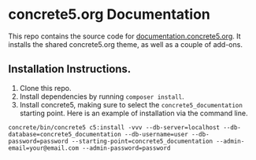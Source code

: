 # concrete5.org Documentation

This repo contains the source code for [documentation.concrete5.org](https://documentation.concrete5.org). It installs the shared concrete5.org theme, as well as a couple of add-ons.

## Installation Instructions.

1. Clone this repo.
2. Install dependencies by running `composer install`.
3. Install concrete5, making sure to select the `concrete5_documentation` starting point. Here is an example of installation via the command line.

`concrete/bin/concrete5 c5:install -vvv --db-server=localhost --db-database=concrete5_documentation --db-username=user --db-password=password --starting-point=concrete5_documentation --admin-email=your@email.com --admin-password=password`
